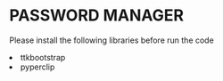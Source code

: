 # PASSWORD MANAGER
<p>Please install the following libraries before run the code</p>
<li>ttkbootstrap
<li>pyperclip
